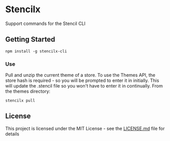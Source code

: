 # Stencilx

Support commands for the Stencil CLI

## Getting Started

```
npm install -g stencilx-cli
```

### Use

Pull and unzip the current theme of a store. To use the Themes API, the store hash is required - so you will be prompted to enter it in initially. This will update the .stencil file so you won't have to enter it in continually. From the themes directory:

```
stencilx pull
```

## License

This project is licensed under the MIT License - see the [LICENSE.md](LICENSE) file for details


